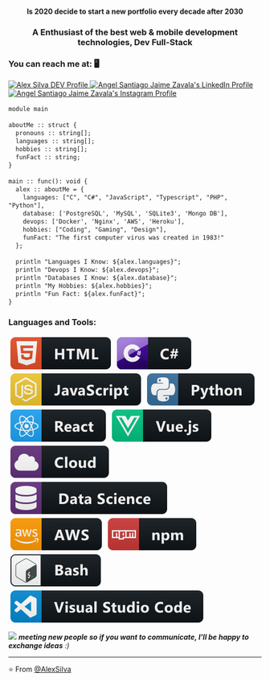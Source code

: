 <h4 align="center" >Is 2020 decide to start a new portfolio every decade after 2030</h4 >
<h3 align="center">A Enthusiast of the best web & mobile development technologies, Dev Full-Stack</h3>


<h3 align="left">You can reach me at: 🖥️</h3>

<p align="left">
  <a href="http://alexdesign.epizy.com/">
    <img src="https://d2fltix0v2e0sb.cloudfront.net/dev-badge.svg" alt="Alex Silva DEV Profile" height="30" width="30">
  </a>

  <a href="https://www.linkedin.com/in/alex-silva-9b277215b/">
    <img src="https://www.vectorlogo.zone/logos/linkedin/linkedin-icon.svg" alt="Angel Santiago Jaime Zavala's LinkedIn Profile" height="30" width="30">
  </a>

  <a href="https://www.instagram.com/alllexsillva/">
    <img src="https://www.vectorlogo.zone/logos/instagram/instagram-icon.svg" alt="Angel Santiago Jaime Zavala's Instagram Profile" height="30" width="30">
  </a>
</p>

```alexDesignPrograming1
module main

aboutMe :: struct {
  pronouns :: string[];
  languages :: string[];
  hobbies :: string[];
  funFact :: string;
}

main :: func(): void {
  alex :: aboutMe = {
    languages: ["C", "C#", "JavaScript", "Typescript", "PHP",  "Python"],
    database: ['PostgreSQL', 'MySQL', 'SQLite3', 'Mongo DB'],
    devops: ['Docker', 'Nginx', 'AWS', 'Heroku'],
    hobbies: ["Coding", "Gaming", "Design"],
    funFact: "The first computer virus was created in 1983!"
  };
  
  println "Languages I Know: ${alex.languages}";
  println "Devops I Know: ${alex.devops}";
  println "Databases I Know: ${alex.database}";
  println "My Hobbies: ${alex.hobbies}";
  println "Fun Fact: ${alex.funFact}";
}

```
<h3 align="left">Languages and Tools:</h3>

<p align="left">
  <img src="https://raw.githubusercontent.com/8bithemant/8bithemant/master/svg/dev/languages/html.svg" alt="Twitter" style="vertical-align:top; margin:4px">
  <img src="https://raw.githubusercontent.com/8bithemant/8bithemant/master/svg/dev/languages/csharp.svg"alt="Twitter" style="vertical-align:top; margin:4px">
  <img src="https://raw.githubusercontent.com/8bithemant/8bithemant/master/svg/dev/languages/js.svg" alt="Twitter" style="vertical-align:top; margin:4px">
  <img src="https://raw.githubusercontent.com/8bithemant/8bithemant/master/svg/dev/languages/python.svg" alt="Twitter" style="vertical-align:top; margin:4px">
  <img src="https://raw.githubusercontent.com/8bithemant/8bithemant/master/svg/dev/frameworks/react.svg" alt="Twitter" style="vertical-align:top; margin:4px">
  <img src="https://raw.githubusercontent.com/8bithemant/8bithemant/master/svg/dev/frameworks/vue.svg" alt="Twitter" style="vertical-align:top; margin:4px">
  <img src="https://raw.githubusercontent.com/8bithemant/8bithemant/master/svg/dev/misc/cloud.svg" alt="Twitter" style="vertical-align:top; margin:4px">
  <img src="https://raw.githubusercontent.com/8bithemant/8bithemant/master/svg/dev/misc/datascience.svg" alt="Twitter" style="vertical-align:top; margin:4px">
  <img src="https://raw.githubusercontent.com/8bithemant/8bithemant/master/svg/dev/services/aws.svg" alt="Twitter" style="vertical-align:top; margin:4px">
  <img src="https://raw.githubusercontent.com/8bithemant/8bithemant/master/svg/dev/services/npm.svg" alt="Twitter" style="vertical-align:top; margin:4px">
  <img src="https://raw.githubusercontent.com/8bithemant/8bithemant/master/svg/dev/tools/bash.svg" alt="Twitter" style="vertical-align:top; margin:4px">
  <img src="https://raw.githubusercontent.com/8bithemant/8bithemant/master/svg/dev/tools/visualstudio_code.svg" alt="Twitter" style="vertical-align:top; margin:4px">
</p>

<img src="https://media.giphy.com/media/LnQjpWaON8nhr21vNW/giphy.gif" width="60"> <em><b>meeting new people so if you want to communicate, I'll be happy to exchange ideas</b> :)</em>

---

⭐️ From [@AlexSilva](https://github.com/alexdesignprograming1)
